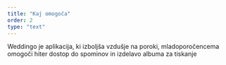 ```yaml
---
title: "Kaj omogoča"
order: 2
type: "text"
---
```

Weddingo je aplikacija, ki izboljša 
vzdušje na poroki, mladoporočencema
omogoči hiter dostop do spominov in
izdelavo albuma za tiskanje